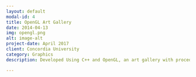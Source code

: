```yaml
---
layout: default
modal-id: 4
title: OpenGL Art Gallery
date: 2014-04-13
img: opengl.png
alt: image-alt
project-date: April 2017
client: Concordia University
category: Graphics
description: Developed Using C++ and OpenGL, an art gallery with procedurally generated rooms, paintings and sculptures. 

---
```

